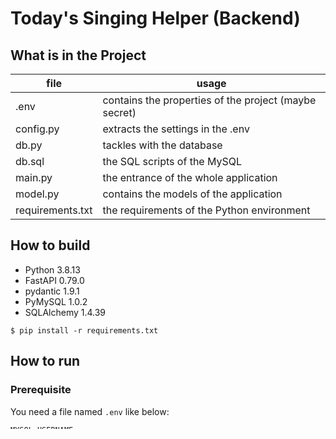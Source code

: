 # Today's Singing Helper (Backend)

## What is in the Project

| file             | usage                                                 |
|------------------|-------------------------------------------------------|
| .env             | contains the properties of the project (maybe secret) |
| config.py        | extracts the settings in the .env                     |
| db.py            | tackles with the database                             |
| db.sql           | the SQL scripts of the MySQL                          |
| main.py          | the entrance of the whole application                 |
| model.py         | contains the models of the application                |
| requirements.txt | the requirements of the Python environment            |


## How to build

* Python 3.8.13
* FastAPI 0.79.0
* pydantic 1.9.1
* PyMySQL 1.0.2 
* SQLAlchemy 1.4.39

```shell
$ pip install -r requirements.txt
```

## How to run

### Prerequisite

You need a file named `.env` like below:

```properties
MYSQL_USERNAME=
MYSQL_PASSWORD=
MYSQL_URL=
MYSQL_DATABASE=
```

`MYSQL_URL` can be the host of the server like `114.14.1.4` (it will use the default port of MySQL, i.e. 3306) or the combination of the host and ip like `114.14.1.4:3310`. 

### Run in Dev mode

```shell
$ uvicorn main:app --reload
```

## How to extract requirements.txt

```shell
$ pip install pipreqs
$ pipreqs . --force
```